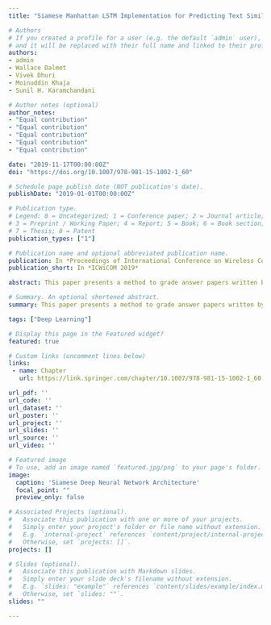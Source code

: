 ```yaml
---
title: "Siamese Manhattan LSTM Implementation for Predicting Text Similarity and Grading of Student Test Papers"

# Authors
# If you created a profile for a user (e.g. the default `admin` user), write the username (folder name) here 
# and it will be replaced with their full name and linked to their profile.
authors:
- admin
- Wallace Dalmet
- Vivek Dhuri
- Moinuddin Khaja
- Sunil H. Karamchandani

# Author notes (optional)
author_notes:
- "Equal contribution"
- "Equal contribution"
- "Equal contribution"
- "Equal contribution"
- "Equal contribution"

date: "2019-11-17T00:00:00Z"
doi: "https://doi.org/10.1007/978-981-15-1002-1_60"

# Schedule page publish date (NOT publication's date).
publishDate: "2019-01-01T00:00:00Z"

# Publication type.
# Legend: 0 = Uncategorized; 1 = Conference paper; 2 = Journal article;
# 3 = Preprint / Working Paper; 4 = Report; 5 = Book; 6 = Book section;
# 7 = Thesis; 8 = Patent
publication_types: ["1"]

# Publication name and optional abbreviated publication name.
publication: In *Proceedings of International Conference on Wireless Communication, (ICWiCOM 2019)*
publication_short: In *ICWiCOM 2019*

abstract: This paper presents a method to grade answer papers written by the students by assessing the semantic similarity between the written answers and the actual answers and grading them accordingly based on the amount of semantic similarity between the two. There is a need for automatic grading of answers for faster checking of papers and to reduce the work of the teachers, also the method of text similarity can be used in search engines to find a particular document on the Internet or by question-answer sites such as Quora to determine similar questions. We have implemented this by using Manhattan LSTM (Long short-term memory) which is a Siamese deep neural network. This method uses word embedding vectors to create embedded matrices which are fed to LSTM and similarity function to get the result of the similarity between answers and then scaled to the appropriate grade.

# Summary. An optional shortened abstract.
summary: This paper presents a method to grade answer papers written by the students by assessing the semantic similarity between the written answers and the actual answers and grading them accordingly based on the amount of semantic similarity between the two.

tags: ["Deep Learning"]

# Display this page in the Featured widget?
featured: true

# Custom links (uncomment lines below)
links:
 - name: Chapter
   url: https://link.springer.com/chapter/10.1007/978-981-15-1002-1_60

url_pdf: ''
url_code: ''
url_dataset: ''
url_poster: ''
url_project: ''
url_slides: ''
url_source: ''
url_video: ''

# Featured image
# To use, add an image named `featured.jpg/png` to your page's folder. 
image:
  caption: 'Siamese Deep Neural Network Architecture'
  focal_point: ""
  preview_only: false

# Associated Projects (optional).
#   Associate this publication with one or more of your projects.
#   Simply enter your project's folder or file name without extension.
#   E.g. `internal-project` references `content/project/internal-project/index.md`.
#   Otherwise, set `projects: []`.
projects: []

# Slides (optional).
#   Associate this publication with Markdown slides.
#   Simply enter your slide deck's filename without extension.
#   E.g. `slides: "example"` references `content/slides/example/index.md`.
#   Otherwise, set `slides: ""`.
slides: ""

---
```



